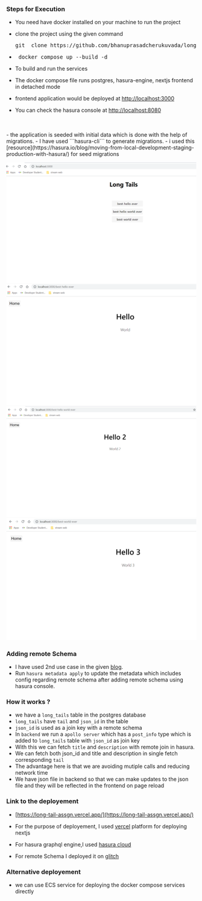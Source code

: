 ### Steps for Execution

- You need have docker installed on your machine to run the project
- clone the project using the given command
   
   <pre>git  clone https://github.com/bhanuprasadcherukuvada/long-tail-assgn.git</pre>
- <pre> docker compose up --build -d </pre>
- To build and run the services 
- The docker compose file runs postgres, hasura-engine, nextjs frontend in detached mode
- frontend application would be deployed at [http://localhost:3000](http://localhost:3000)
- You can check the hasura console at [http://localhost:8080](http://localhost:8080)
<br>
<br>
- the application is seeded with initial data which is done with the help of migrations.
- I have used ```hasura-cli``` to generate migrations.
- i used this [resource](https://hasura.io/blog/moving-from-local-development-staging-production-with-hasura/) for seed migrations 

 ![alt]('/../assets/Screenshot%20(17).png)
 ![alt]('/../assets/Screenshot%20(18).png)
 ![alt]('/../assets/Screenshot%20(19).png)
 ![alt]('/../assets/Screenshot%20(20).png)


 ### Adding remote Schema
   - I have used 2nd use case in the given [blog](https://hasura.io/blog/remote-joins-a-graphql-api-to-join-database-and-other-data-sources/). 
   - Run   `hasura metadata apply` to update the metadata which includes config regarding remote schema after adding remote schema using hasura console.



### How it works ? 

- we have a `long_tails` table in the postgres database 
- `long_tails` have `tail` and `json_id` in the table 
- `json_id` is used as a join key with a remote schema 
- In `backend` we run a `apollo server` which has a  `post_info` type which is added to `long_tails` table with `json_id` as join key 
- With this we can fetch  `title` and `description` with remote join in hasura.
- We can fetch both json_id and title and description in single fetch corresponding `tail` 
- The advantage here is that we are avoiding mutiple calls and reducing network time
- We have json file in backend so that we can make updates to the json file and they will be reflected in the frontend on page reload 


### Link to the deployement
   - [https://long-tail-assgn.vercel.app/](https://long-tail-assgn.vercel.app/)

   - For the purpose of deployement, I used [vercel](https://vercel.com) platform for deploying nextjs 
   - For hasura graphql engine,I used [hasura cloud](https://hasura.io/cloud/)
   - For remote Schema I deployed it on [glitch](https://glitch.com)
  


### Alternative deployement
   - we can use ECS service for deploying the docker compose services directly






